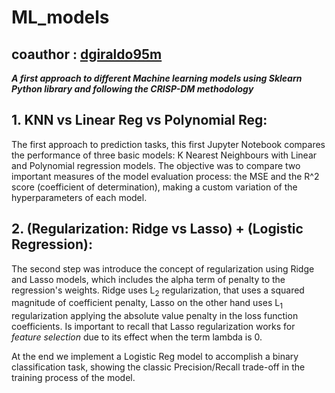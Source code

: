 # ML_models 
## coauthor : [dgiraldo95m](https://github.com/dgiraldom95)
<em>**A first approach to different Machine learning models using Sklearn Python library and following the CRISP-DM methodology**</em>

## 1. KNN vs Linear Reg vs Polynomial Reg:
The first approach to prediction tasks, this first Jupyter Notebook compares the performance of three basic models: K Nearest Neighbours with Linear and Polynomial regression models. The objective was to compare two important measures of the model evaluation process: the MSE and the R^2 score (coefficient of determination), making a custom variation of the hyperparameters of each model. 

## 2. (Regularization: Ridge vs Lasso) + (Logistic Regression):
The second step was introduce the concept of regularization using Ridge and Lasso models, which includes the alpha term of penalty to the regression's weights. Ridge uses L<sub>2</sub> regularization, that uses a squared magnitude of coefficient penalty, Lasso on the other hand uses L<sub>1</sub> regularization applying the absolute value penalty in the loss function coefficients. Is important to recall that Lasso regularization works for <em>feature selection</em> due to its effect when the term lambda is 0. 

At the end we implement a Logistic Reg model to accomplish a binary classification task, showing the classic Precision/Recall trade-off in the training process of the model. 
